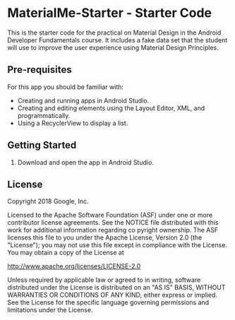 MaterialMe-Starter - Starter Code
=================================

This is the starter code for the practical on Material Design in the Android
Developer Fundamentals course. It includes a fake data set that the student
will use to improve the user experience using Material Design Principles.

Pre-requisites
--------------

For this app you should be familiar with:
* Creating and running apps in Android Studio.
* Creating and editing elements using the Layout Editor, XML, and 
  programmatically.
* Using a RecyclerView to display a list.



Getting Started
---------------

1. Download and open the app in Android Studio.

License
-------

Copyright 2018 Google, Inc.

Licensed to the Apache Software Foundation (ASF) under one or more contributor
license agreements.  See the NOTICE file distributed with this work for
additional information regarding co pyright ownership.  The ASF licenses this
file to you under the Apache License, Version 2.0 (the "License"); you may not
use this file except in compliance with the License.  You may obtain a copy of
the License at

  http://www.apache.org/licenses/LICENSE-2.0

Unless required by applicable law or agreed to in writing, software
distributed under the License is distributed on an "AS IS" BASIS, WITHOUT
WARRANTIES OR CONDITIONS OF ANY KIND, either express or implied.  See the
License for the specific language governing permissions and limitations under
the License.
